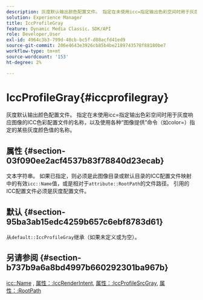 ```yaml
---
description: 灰度默认输出颜色配置文件。 指定在未使用icc=指定输出色彩空间时用于灰度响应图像的ICC色彩配置文件的名称，以及使用各种“图像提供”命令（如color=）指定的某些灰度颜色值的名称。
solution: Experience Manager
title: IccProfileGray
feature: Dynamic Media Classic，SDK/API
role: Developer,User
exl-id: 4964c3b3-799d-40cb-bc5f-d08acfd41ed9
source-git-commit: 206e4643e3926cb85b4be2189743578f88180be7
workflow-type: tm+mt
source-wordcount: '153'
ht-degree: 2%

---
```


# IccProfileGray{#iccprofilegray}

灰度默认输出颜色配置文件。 指定在未使用icc=指定输出色彩空间时用于灰度响应图像的ICC色彩配置文件的名称，以及使用各种“图像提供”命令（如color=）指定的某些灰度颜色值的名称。

## 属性 {#section-03f090ee2acf4537b83f78840d23ecab}

文本字符串。 如果已指定，则必须是此图像目录或默认目录的ICC配置文件映射中的有效`icc::Name`值，或是相对于`attribute::RootPath`的文件路径。 引用的ICC配置文件必须是灰度配置文件。

## 默认 {#section-95ba3ab15edc4259b657c6ebf8783d61}

从`default::IccProfileGray`继承（如果未定义或为空）。

## 另请参阅 {#section-b737b9a6a8bd4997b660292301ba967b}

[icc::Name](../../../../../is-api/image-catalog/image-serving-api-ref/c-image-catalog-reference/c-icc-profile-map-reference/r-name-icc.md#reference-9e7d3c8e35434981a3dfac66b8946cbe) ,  [属性：:IccRenderIntent](../../../../../is-api/image-catalog/image-serving-api-ref/c-image-catalog-reference/c-attributes-reference/r-iccrenderintent.md#reference-012f207f28bd4406a5368d23ed95a51f),  [属性：:IccProfileSrcGray](../../../../../is-api/image-catalog/image-serving-api-ref/c-image-catalog-reference/c-attributes-reference/r-iccprofilesrcgray.md#reference-a717831da24d43f680d01393660f12f9),  [属性：:RootPath](../../../../../is-api/image-catalog/image-serving-api-ref/c-image-catalog-reference/c-attributes-reference/r-rootpath.md#reference-17d57e5967be403b8408fa7214017494)
